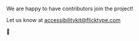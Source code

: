 We are happy to have contributors join the project!

Let us know at accessibilitykit@flicktype.com

🚀
